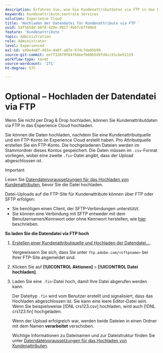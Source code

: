 ```yaml
---
description: Erfahren Sie, wie Sie Kundenattributdaten via FTP in das Experience Cloud hochladen.
keywords: Kundenattribute;zentrale Services
solution: Experience Cloud
title: 'Hochladen der Datendatei für Kundenattribute via FTP '
uuid: 5df565dd-b6f8-420e-981f-4b6fc6f7d0e4
feature: 'Kundenattribute '
topic: Administration
role: Administrator
level: Experienced
exl-id: ed9e4a8f-493a-4a0f-a87e-674c7da95b99
source-git-commit: eef7326f9f04f68eefb60b5d9fd4cc91cbe52119
workflow-type: tm+mt
source-wordcount: '271'
ht-degree: 67%

---
```


# Optional – Hochladen der Datendatei via FTP

Wenn Sie nicht per Drag &amp; Drop hochladen, können Sie Kundenattributdaten via FTP in das Experience Cloud hochladen.

Sie können die Daten hochladen, nachdem Sie eine Kundenattributquelle und ein FTP-Konto im Experience Cloud erstellt haben. Pro Attributquelle erstellen Sie ein FTP-Konto. Die hochgeladenen Dateien werden im Stammordner dieses Kontos gespeichert. Die Daten müssen im `.csv`-Format vorliegen, wobei eine zweite `.fin`-Datei angibt, dass der Upload abgeschlossen ist.

>[!IMPORTANT]
>
>Lesen Sie [Datendateivoraussetzungen für das Hochladen von Kundenattributen](crs-data-file.md#concept_DE908F362DF24172BFEF48E1797DAF19), bevor Sie die Datei hochladen.

Datei-Uploads auf die FTP-Site für Kundenattribute können über FTP oder SFTP erfolgen:

* Sie benötigen einen Client, der SFTP-Verbindungen unterstützt.
* Sie können eine Verbindung mit SFTP entweder mit dem Benutzernamen/Kennwort oder ohne Kennwort herstellen, wie [hier](https://experienceleague.adobe.com/docs/analytics/export/ftp-and-sftp/secure-file-transfer-protocol/ftp-sftp-cert-auth.html?lang=en) beschrieben.

**So laden Sie die Datendatei via FTP hoch**

1. [Erstellen einer Kundenattributquelle und Hochladen der Datendatei...](t-crs-usecase.md#task_BCC327B2A0EF4A1BBB2934013AB92B78).

   Vergewissern Sie sich, dass Sie unter `ftp.adobe.com/<sftpname>` bei Ihrer FTP-Site angemeldet sind.

1. Klicken Sie auf **[!UICONTROL Aktionen]** > **[!UICONTROL Datei hochladen]**.

1. Laden Sie eine `.fin`-Datei hoch, damit Ihre Datei abgerufen werden kann.

   Der Dateityp `.fin` wird vom Benutzer erstellt und signalisiert, dass das Hochladen abgeschlossen ist. Sie kann eine leere Editor-Datei sein. Wenn Sie beispielsweise [!DNL crs123.csv] hochladen, wird auch [!DNL crs123.fin] hochgeladen.

   Wenn der Upload erfolgreich war, werden beide Dateien in einen Ordner mit dem Namen **verarbeitet** verschoben.

   Wichtige Informationen zu Dateinamen und zur Dateistruktur finden Sie unter [Datendateivoraussetzungen für das Hochladen von Kundenattributen](crs-data-file.md#concept_DE908F362DF24172BFEF48E1797DAF19).
